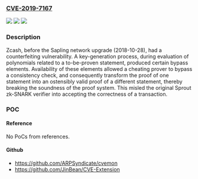 ### [CVE-2019-7167](https://cve.mitre.org/cgi-bin/cvename.cgi?name=CVE-2019-7167)
![](https://img.shields.io/static/v1?label=Product&message=n%2Fa&color=blue)
![](https://img.shields.io/static/v1?label=Version&message=n%2Fa&color=blue)
![](https://img.shields.io/static/v1?label=Vulnerability&message=n%2Fa&color=brighgreen)

### Description

Zcash, before the Sapling network upgrade (2018-10-28), had a counterfeiting vulnerability. A key-generation process, during evaluation of polynomials related to a to-be-proven statement, produced certain bypass elements. Availability of these elements allowed a cheating prover to bypass a consistency check, and consequently transform the proof of one statement into an ostensibly valid proof of a different statement, thereby breaking the soundness of the proof system. This misled the original Sprout zk-SNARK verifier into accepting the correctness of a transaction.

### POC

#### Reference
No PoCs from references.

#### Github
- https://github.com/ARPSyndicate/cvemon
- https://github.com/JinBean/CVE-Extension

